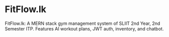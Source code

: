 # FitFlow.lk
FitFlow.lk: A MERN stack gym management system of SLIIT 2nd Year, 2nd Semester ITP. Features AI workout plans, JWT auth, inventory, and chatbot.
